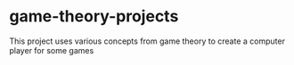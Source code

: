 # game-theory-projects
This project uses various concepts from game theory to create a computer player for some games
